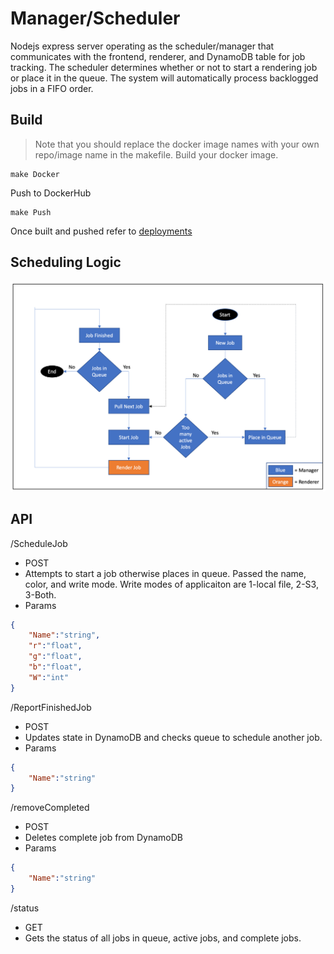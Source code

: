 # Manager/Scheduler

Nodejs express server operating as the scheduler/manager that communicates with the frontend, renderer, and DynamoDB table for job tracking. The scheduler determines whether or not to start a rendering job or place it in the queue. The system will automatically process backlogged jobs in a FIFO order.
## Build
>Note that you should replace the docker image names with your own repo/image name in the makefile.
Build your docker image.
```
make Docker
```
Push to DockerHub
```
make Push
```
Once built and pushed refer to [deployments](../../app-deployment)

## Scheduling Logic
![FlowChart for Scheduler](./Control_Flow.png)

## API
/ScheduleJob
- POST
- Attempts to start a job otherwise places in queue. Passed the name, color, and write mode. Write modes of applicaiton are 1-local file, 2-S3, 3-Both.
- Params
```json
{
    "Name":"string",
    "r":"float",
    "g":"float",
    "b":"float",
    "W":"int"
}
```
/ReportFinishedJob
- POST
- Updates state in DynamoDB and checks queue to schedule another job.
- Params
```json
{
    "Name":"string"
}
```

/removeCompleted
- POST
- Deletes complete job from DynamoDB
- Params
```json
{
    "Name":"string"
}
```
/status
- GET
- Gets the status of all jobs in queue, active jobs, and complete jobs.
